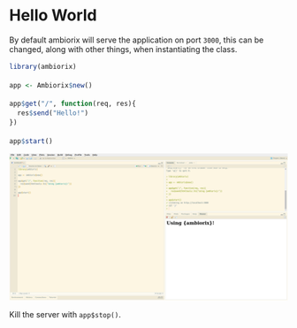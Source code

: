 # Hello World

By default ambiorix will serve the application on port `3000`, this can be changed, along with other things, when instantiating the class.

```r
library(ambiorix)

app <- Ambiorix$new()

app$get("/", function(req, res){
  res$send("Hello!")
})

app$start()
```

![](../_assets/rstudio.png)

Kill the server with `app$stop()`.
